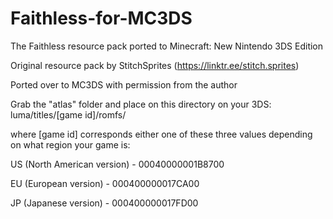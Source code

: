 # Faithless-for-MC3DS

The Faithless resource pack ported to Minecraft: New Nintendo 3DS Edition

Original resource pack by StitchSprites (https://linktr.ee/stitch.sprites)

Ported over to MC3DS with permission from the author

Grab the "atlas" folder and place on this directory on your 3DS: luma/titles/[game id]/romfs/

where [game id] corresponds either one of these three values depending on what region your game is:

US (North American version) - 00040000001B8700

EU (European version) - 000400000017CA00

JP (Japanese version) - 000400000017FD00

